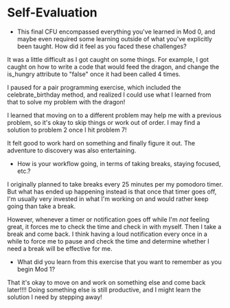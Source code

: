 # Self-Evaluation

- This final CFU encompassed everything you've learned in Mod 0, and maybe even required some learning outside of what you've explicitly been taught. How did it feel as you faced these challenges?

It was a little difficult as I got caught on some things. For example, I got caught on how to write a code that would feed the dragon, and change the is_hungry attribute to "false" once it had been called 4 times.

I paused for a pair programming exercise, which included the celebrate_birthday method, and realized I could use what I learned from that to solve my problem with the dragon!

I learned that moving on to a different problem may help me with a previous problem, so it's okay to skip things or work out of order. I may find a solution to problem 2 once I hit problem 7!

It felt good to work hard on something and finally figure it out. The adventure to discovery was also entertaining.

- How is your workflow going, in terms of taking breaks, staying focused, etc.?

I originally planned to take breaks every 25 minutes per my pomodoro timer. But what has ended up happening instead is that once that timer goes off, I'm usually very invested in what I'm working on and would rather keep going than take a break.

However, whenever a timer or notification goes off while I'm *not* feeling great, it forces me to check the time and check in with myself. Then I take a break and come back. I think having a loud notification every once in a while to force me to pause and check the time and determine whether I need a break will be effective for me.

- What did you learn from this exercise that you want to remember as you begin Mod 1?

That it's okay to move on and work on something else and come back later!!!! Doing something else is still productive, and I might learn the solution I need by stepping away!